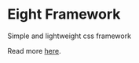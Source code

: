 # Eight Framework
Simple and lightweight css framework

Read more <a href="https://wgrocha.github.io/eightFramework/index.html" target="_blank">here</a>.

